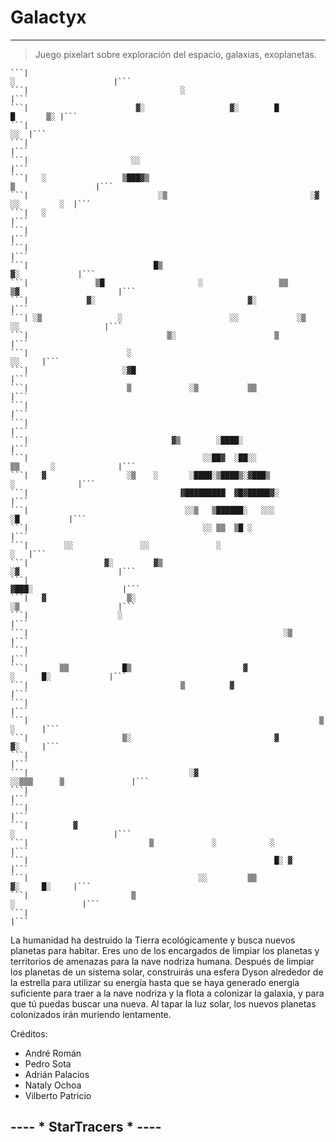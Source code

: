 # Galactyx
---

> Juego pixelart sobre exploración del espacio, galaxias, exoplanetas.


	```|                                                                   ░                      |```
	```|                                  ░                                                       |```
	```|                        ▓░                   ▓░        █                       █       ▒░ |```
	```|                                                                                      ░░  |```
	```|                                                                                          |```
	```|                       ░░                                                                 |```
	```|   ░                 ▒███▓▒                                            ▒                  |```
	```|                             ░▒                                ░▓           ░░         ░  |```
	```|   ░                                                                                      |```
	```|                                                                                          |```
	```|                                                                                          |```
	```|                            █▒                                             ▓░             |```
	```|               ▒█                     ░                 ▒▒        ▒▓                      |```
	```|             ▓░                                  ▓░                                       |```
	```| ░▒                 ░                        ░░             ░▒       ░░                   |```
	```|                               ▒░                      ▒                                  |```
	```|                      ░                                                            ░░     |```
	```|                     ░▓█                                                                  |```
	```|                      ▒             ░▒           ▒▒                                       |```
	```|                                                                                          |```
	```|                                                                                          |```
	```|                                ▓▒        ░████░                                          |```
	```|                                       ░░██▓  ░██░░               ▒▒       ░              |```
	```|   ▓                  ░▒    ░       ░████░▒████▒░▓███▒                     ░              |```
	```|                                  ▓█████████  ▓█▓█████▓░                                  |```
	```|                                   ░░▒   ▒██████░   ░░░                      ░█           |```
	```|                                       ░░ ▒▒  ▒█ ░                                        |```
	```|        ░░               ░░               ░                                           ░   |```
	```|                 ▓░         ▓▒                                    ░▓                      |```
	```|                                                                 ▓███░                    |```
	```|   ▓                  ▒░                                          ░▒                      |```
	```|                    ░                                                                     |```
	```|                                                         ░▒                               |```
	```|                                                                                          |```
	```|       ▒▒            █▒                         ▓                   ░      █░             |```
	```|                                  ▒          ▓                                            |```
	```|                                                                                          |```
	```|                                                                 ▒                 ░      |```
	```|                     ▒░                                ▓                           ▓░     |```
	```|                                                                                          |```
	```|                                    ░▓                         ░░▒▒▒      ▒               |```
	```|                                                                                          |```
	```|                                                                                          |```
	```|          ▓                                                        ░                      |```
	```|                           ▒             ░            ░                                   |```
	```|                                                       █░ ▓                               |```
	```|                                      ░░         ▒▒                         ▓░     █░     |```
	```|                       ▒                                                  ░               |```
	```|                                                                                          |```


La humanidad ha destruido la Tierra ecológicamente y busca nuevos planetas para habitar. Eres uno de los encargados de limpiar los planetas y territorios de amenazas para la nave nodriza humana. Después de limpiar los planetas de un sistema solar, construirás una esfera Dyson alrededor de la estrella para utilizar su energía hasta que se haya generado energía suficiente para traer a la nave nodriza y la flota a colonizar la galaxia, y para que tú puedas buscar una nueva. Al tapar la luz solar, los nuevos planetas colonizados irán muriendo lentamente.



Créditos:

- André Román
- Pedro Sota
- Adrián Palacios
- Nataly Ochoa
- Vilberto Patricio







---- * StarTracers * ----
-
